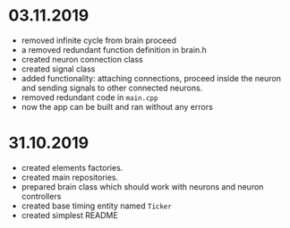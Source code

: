 # 03.11.2019
- removed infinite cycle from brain proceed
- a removed redundant function definition in brain.h
- created neuron connection class
- created signal class
- added functionality: attaching connections, proceed inside the neuron and sending signals to other connected neurons.
- removed redundant code in `main.cpp`
- now the app can be built and ran without any errors

# 31.10.2019
- created elements factories.
- created main repositories.
- prepared brain class which should work with neurons and neuron controllers
- created base timing entity named `Ticker`
- created simplest README